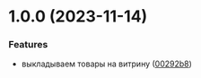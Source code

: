 # 1.0.0 (2023-11-14)


### Features

* выкладываем товары на витрину ([00292b8](https://github.com/vaagnavanesyan/onyx/commit/00292b83eb394bccfa7c5afaf44d2f6978dcf5ab))
